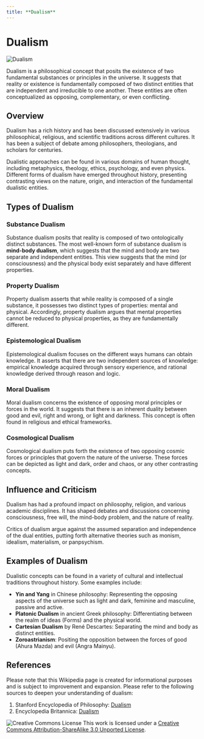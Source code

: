 ```yaml
---
title: **Dualism**
---
```

# Dualism

![Dualism](https://upload.wikimedia.org/wikipedia/commons/thumb/c/c7/Yin_yang.svg/220px-Yin_yang.svg.png)

Dualism is a philosophical concept that posits the existence of two fundamental substances or principles in the universe. It suggests that reality or existence is fundamentally composed of two distinct entities that are independent and irreducible to one another. These entities are often conceptualized as opposing, complementary, or even conflicting.

## Overview

Dualism has a rich history and has been discussed extensively in various philosophical, religious, and scientific traditions across different cultures. It has been a subject of debate among philosophers, theologians, and scholars for centuries.

Dualistic approaches can be found in various domains of human thought, including metaphysics, theology, ethics, psychology, and even physics. Different forms of dualism have emerged throughout history, presenting contrasting views on the nature, origin, and interaction of the fundamental dualistic entities.

## Types of Dualism

### Substance Dualism

Substance dualism posits that reality is composed of two ontologically distinct substances. The most well-known form of substance dualism is **mind-body dualism**, which suggests that the mind and body are two separate and independent entities. This view suggests that the mind (or consciousness) and the physical body exist separately and have different properties.

### Property Dualism

Property dualism asserts that while reality is composed of a single substance, it possesses two distinct types of properties: mental and physical. Accordingly, property dualism argues that mental properties cannot be reduced to physical properties, as they are fundamentally different.

### Epistemological Dualism

Epistemological dualism focuses on the different ways humans can obtain knowledge. It asserts that there are two independent sources of knowledge: empirical knowledge acquired through sensory experience, and rational knowledge derived through reason and logic.

### Moral Dualism

Moral dualism concerns the existence of opposing moral principles or forces in the world. It suggests that there is an inherent duality between good and evil, right and wrong, or light and darkness. This concept is often found in religious and ethical frameworks.

### Cosmological Dualism

Cosmological dualism puts forth the existence of two opposing cosmic forces or principles that govern the nature of the universe. These forces can be depicted as light and dark, order and chaos, or any other contrasting concepts.

## Influence and Criticism

Dualism has had a profound impact on philosophy, religion, and various academic disciplines. It has shaped debates and discussions concerning consciousness, free will, the mind-body problem, and the nature of reality.

Critics of dualism argue against the assumed separation and independence of the dual entities, putting forth alternative theories such as monism, idealism, materialism, or panpsychism.

## Examples of Dualism

Dualistic concepts can be found in a variety of cultural and intellectual traditions throughout history. Some examples include:

- **Yin and Yang** in Chinese philosophy: Representing the opposing aspects of the universe such as light and dark, feminine and masculine, passive and active.
- **Platonic Dualism** in ancient Greek philosophy: Differentiating between the realm of ideas (Forms) and the physical world.
- **Cartesian Dualism** by René Descartes: Separating the mind and body as distinct entities.
- **Zoroastrianism**: Positing the opposition between the forces of good (Ahura Mazda) and evil (Angra Mainyu).

## References

Please note that this Wikipedia page is created for informational purposes and is subject to improvement and expansion. Please refer to the following sources to deepen your understanding of dualism:

1. Stanford Encyclopedia of Philosophy: [Dualism](https://plato.stanford.edu/entries/dualism/)
2. Encyclopedia Britannica: [Dualism](https://www.britannica.com/topic/dualism-philosophy)

![Creative Commons License](https://i.creativecommons.org/l/by-sa/3.0/88x31.png)
This work is licensed under a [Creative Commons Attribution-ShareAlike 3.0 Unported License](https://creativecommons.org/licenses/by-sa/3.0/deed.en).